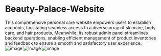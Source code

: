 # Beauty-Palace-Website
This comprehensive personal care website empowers users to establish accounts, facilitating seamless access to a diverse array of skincare, body care, and hair products. Meanwhile, its robust admin panel streamlines backend operations, enabling efficient management of product inventories and feedback to ensure a smooth and satisfactory user experience.
![image](https://github.com/Shifanadaf/Beauty-Palace-Website/assets/125539242/ea0a80ca-825f-4a46-a4c6-dcdb5236b187)
![image](https://github.com/Shifanadaf/Beauty-Palace-Website/assets/125539242/132b5756-0633-4241-a52c-8a2fd08f6ebc)
![image](https://github.com/Shifanadaf/Beauty-Palace-Website/assets/125539242/0f1be5e5-4acb-42fc-9267-f8860025b38c)

